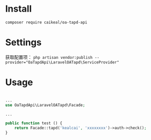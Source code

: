 # Install

`composer require caikeal/oa-tapd-api`

# Settings

获取配置项：  `php artisan vendor:publish --provider="OaTapdApi\LaravelOATapd\ServiceProvider"`

# Usage
```PHP

...
use OaTapdApi\LaravelOATapd\Facade;

...

public function test () {
    return Facade::tapd('kealcai', 'xxxxxxxx')->auth->check();
}

```